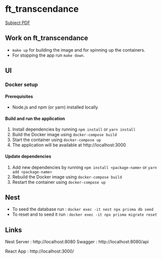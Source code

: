 # ft_transcendance

[Subject PDF](https://github.com/williamollio/ft_transcendance/blob/william/ressources/ft_transcendance.pdf)

## Work on ft_transcendance

- `make up` for building the image and for spinning up the containers.
- For stopping the app run `make down`.

## UI

### Docker setup

#### Prerequisites

- Node.js and npm (or yarn) installed locally

#### Build and run the application

1. Install dependencies by running `npm install` or `yarn install`
2. Build the Docker image using `docker-compose build`
3. Start the container using `docker-compose up`
4. The application will be available at http://localhost:3000

#### Update dependencies

1. Add new dependencies by running `npm install <package-name>` or `yarn add <package-name>`
2. Rebuild the Docker image using `docker-compose build`
3. Restart the container using `docker-compose up`

## Nest

- To seed the database run : `docker exec -it nest npx prisma db seed`
- To reset and to seed it run : `docker exec -it npx prisma migrate reset`

## Links

Nest Server : http://localhost:8080
Swagger : http://localhost:8080/api

React App : http://localhost:3000/
